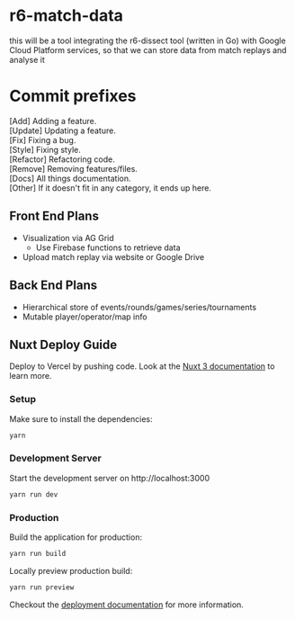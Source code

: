 # r6-match-data

this will be a tool integrating the r6-dissect tool (written in Go) with Google Cloud Platform services, so that we can store data from match replays and analyse it

# Commit prefixes

[Add] Adding a feature.  
[Update] Updating a feature.  
[Fix] Fixing a bug.  
[Style] Fixing style.  
[Refactor] Refactoring code.  
[Remove] Removing features/files.  
[Docs] All things documentation.  
[Other] If it doesn't fit in any category, it ends up here.

## Front End Plans

- Visualization via AG Grid
  - Use Firebase functions to retrieve data
- Upload match replay via website or Google Drive

## Back End Plans

- Hierarchical store of events/rounds/games/series/tournaments
- Mutable player/operator/map info

## Nuxt Deploy Guide

Deploy to Vercel by pushing code.
Look at the [Nuxt 3 documentation](https://v3.nuxtjs.org) to learn more.

### Setup

Make sure to install the dependencies:

```bash
yarn
```

### Development Server

Start the development server on http://localhost:3000

```bash
yarn run dev
```

### Production

Build the application for production:

```bash
yarn run build
```

Locally preview production build:

```bash
yarn run preview
```

Checkout the [deployment documentation](https://v3.nuxtjs.org/guide/deploy/presets) for more information.
